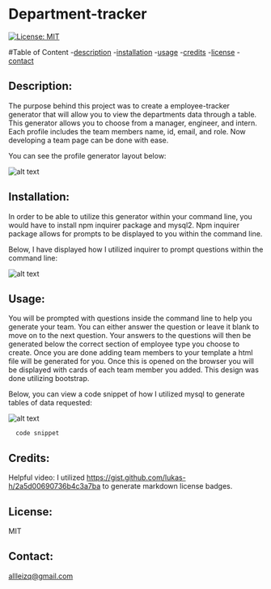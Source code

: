 # Department-tracker
  [![License: MIT](https://img.shields.io/badge/License-MIT-yellow.svg)](https://opensource.org/licenses/MIT)

  #Table of Content
  -[description](#Description)
  -[installation](#Installation)
  -[usage](#Usage)
  -[credits](#Credits)
  -[license](#License)
  -[contact](#Contact)

  ## Description:
  The purpose behind this project was to create a employee-tracker generator that will allow you to view the departments data through a table. This generator allows you to choose from a manager, engineer, and intern. Each profile includes the team members name, id, email, and role. Now developing a team page can be done with ease. 

  You can see the profile generator layout below:

   ![alt text](./assets/ )

  ## Installation:
  In order to be able to utilize this generator within your command line, you would have to install npm inquirer package and mysql2. Npm inquirer package allows for prompts to be displayed to you within the command line.

  Below, I have displayed how I utilized inquirer to prompt questions within the command line:

   ![alt text](./assets/ )


  ## Usage:
  You will be prompted with questions inside the command line to help you generate your team. You can either answer the question or leave it blank to move on to the next question. Your answers to the questions will then be generated below the correct section of employee type you choose to create. Once you are done adding team members to your template a html file will be generated for you. Once this is opened on the browser you will be displayed with cards of each team member you added. This design was done utilizing bootstrap. 
  
   Below, you can view a code snippet of how I utilized mysql to generate tables of data requested:

  ![alt text](./assets/ )
  ```
    code snippet
  ```

  ## Credits:
  Helpful video: 
  I utilized https://gist.github.com/lukas-h/2a5d00690736b4c3a7ba to generate markdown license badges.


 
  ## License:
  MIT 

  ## Contact:
  allleizq@gmail.com